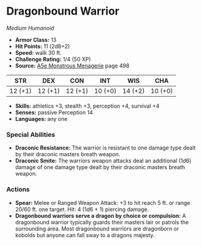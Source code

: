 # Dragonbound Warrior

*Medium* *Humanoid*

- **Armor Class:** 13
- **Hit Points:** 11 (2d8+2)
- **Speed:** walk 30 ft.
- **Challenge Rating:** 1/4 (50 XP)
- **Source:** [A5e Monstrous Menagerie](https://enpublishingrpg.com/products/level-up-monstrous-menagerie-a5e) page 498

| STR | DEX | CON | INT | WIS | CHA |
| --- | --- | --- | --- | --- | --- |
| 12 (+1) | 12 (+1) | 12 (+1) | 10 (+0) | 14 (+2) | 10 (+0) |

- **Skills:** athletics +3, stealth +3, perception +4, survival +4
- **Senses:** passive Perception 14
- **Languages:** any one

### Special Abilities

- **Draconic Resistance:** The warrior is resistant to one damage type dealt by their draconic masters breath weapon.
- **Draconic Smite:** The warriors weapon attacks deal an additional (1d6) damage of one damage type dealt by their draconic masters breath weapon.

### Actions

- **Spear:** Melee or Ranged Weapon Attack: +3 to hit  reach 5 ft. or range 20/60 ft.  one target. Hit: 4 (1d6 + 1) piercing damage.
- **Dragonbound warriors serve a dragon by choice or compulsion:** A dragonbound warrior typically guards their masters lair or patrols the surrounding area. Most dragonbound warriors are dragonborn or kobolds  but anyone can fall sway to a dragons majesty.


